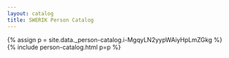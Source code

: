 ```yaml
---
layout: catalog
title: SWERIK Person Catalog
---
```

{% assign p = site.data._person-catalog.i-MgqyLN2yypWAiyHpLmZGkg %}
{% include person-catalog.html p=p %}

